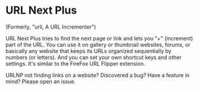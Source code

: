 # URL Next Plus

(Formerly, "urli, A URL Incrementer")

URL Next Plus tries to find the next page or link and lets you "+" (increment)
part of the URL. You can use it on gallery or thumbnail websites, forums, or
basically any website that keeps its URLs organized sequentially by numbers
(or letters). And you can set your own shortcut keys and other settings.
It's similar to the FireFox URL Flipper extension.


URLNP not finding links on a website? Discovered a bug? Have a feature in mind?
Please open an issue.